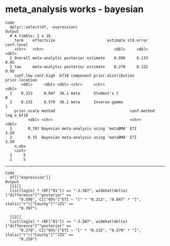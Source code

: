 # meta_analysis works - bayesian

    Code
      dplyr::select(df, -expression)
    Output
      # A tibble: 2 x 16
        term    effectsize                       estimate std.error conf.level
        <chr>   <chr>                               <dbl>     <dbl>      <dbl>
      1 Overall meta-analytic posterior estimate    0.596     0.133       0.95
      2 tau     meta-analytic posterior estimate    0.270     0.122       0.95
        conf.low conf.high  bf10 component prior.distribution prior.location
           <dbl>     <dbl> <dbl> <chr>     <chr>                       <dbl>
      1    0.313     0.847  36.1 meta      Student's t                     0
      2    0.132     0.579  36.1 meta      Inverse gamma                   1
        prior.scale method                                 conf.method log_e_bf10
              <dbl> <chr>                                  <chr>            <dbl>
      1       0.707 Bayesian meta-analysis using 'metaBMA' ETI               3.59
      2       0.15  Bayesian meta-analysis using 'metaBMA' ETI               3.59
        n.obs
        <int>
      1     5
      2     5

---

    Code
      df[["expression"]]
    Output
      [[1]]
      list(log[e] * (BF["01"]) == "-3.587", widehat(delta)["difference"]^"posterior" == 
          "0.596", CI["95%"]^ETI ~ "[" * "0.313", "0.847" * "]", italic("r")["Cauchy"]^"JZS" == 
          "0.707")
      
      [[2]]
      list(log[e] * (BF["01"]) == "-3.587", widehat(delta)["difference"]^"posterior" == 
          "0.270", CI["95%"]^ETI ~ "[" * "0.132", "0.579" * "]", italic("r")["Cauchy"]^"JZS" == 
          "0.150")
      
